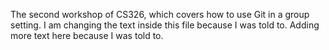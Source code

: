 

The second workshop of CS326, which covers how to use Git in a group setting.
I am changing the text inside this file because I was told to.
Adding more text here because I was told to.
